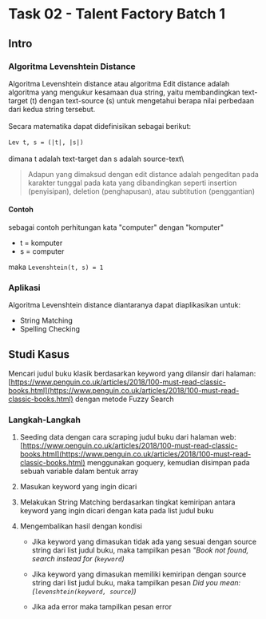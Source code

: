 # Task 02 - Talent Factory Batch 1

## Intro

### Algoritma Levenshtein Distance

Algoritma Levenshtein distance atau algoritma Edit distance adalah algoritma yang mengukur kesamaan dua string, yaitu membandingkan text-target (t) dengan text-source (s) untuk mengetahui berapa nilai perbedaan dari kedua string tersebut.\
\
Secara matematika dapat didefinisikan sebagai berikut: \
\
`Lev t, s = (|t|, |s|)`\
\
dimana t adalah text-target dan s adalah source-text\

> Adapun yang dimaksud dengan edit distance adalah pengeditan pada karakter tunggal pada kata yang dibandingkan seperti insertion (penyisipan), deletion (penghapusan), atau subtitution (penggantian)

#### Contoh

sebagai contoh perhitungan kata "computer" dengan "komputer"

* t = komputer
* s = computer

maka `Levenshtein(t, s) = 1`

### Aplikasi

Algoritma Levenshtein distance diantaranya dapat diaplikasikan untuk:

* String Matching
* Spelling Checking

## Studi Kasus

Mencari judul buku klasik berdasarkan keyword yang dilansir dari halaman: [https://www.penguin.co.uk/articles/2018/100-must-read-classic-books.html](https://www.penguin.co.uk/articles/2018/100-must-read-classic-books.html) dengan metode Fuzzy Search

### Langkah-Langkah

1. Seeding data dengan cara scraping judul buku dari halaman web: [https://www.penguin.co.uk/articles/2018/100-must-read-classic-books.html](https://www.penguin.co.uk/articles/2018/100-must-read-classic-books.html) menggunakan goquery, kemudian disimpan pada sebuah variable dalam bentuk array

2. Masukan keyword yang ingin dicari

3. Melakukan String Matching berdasarkan tingkat kemiripan antara keyword yang ingin dicari dengan kata pada list judul buku

4. Mengembalikan hasil dengan kondisi

    * Jika keyword yang dimasukan tidak ada yang sesuai dengan source string dari list judul buku, maka tampilkan pesan *"Book not found, search instead for (`keyword`)*

    * Jika keyword yang dimasukan memiliki kemiripan dengan source string dari list judul buku, maka tampilkan pesan *Did you mean: (`levenshtein(keyword, source`))*
    
    * Jika ada error maka tampilkan pesan error
